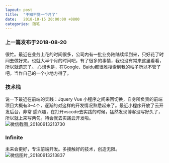 ```yaml
---
layout: post
title:  "不知不觉一个月了"
date:   2018-10-15 20:00:00 +0800
categories: 随笔
---
```



### 上一篇发布于2018-08-20 

很忙。最近在业务上花的时间很多，公司内有一批业务陆陆续续到来，只好花了时间去做好来。也就大半个月的时间吧，有了很多的事情，我也没有常来这里看看，所以就遗忘了。
心想也是，在Google、Baidu都很难搜索到我的帖子所以不管了吧。当作自己的一个小地方得了。

### 技术栈

说一下最近在前端的实践：Jquery Vue 小程序之间来回切换，自身所负责的前端项目大概有3~4个，逐渐的对这样的开发情况熟悉起来了。最近小程序开放了云开发后台，非常
感兴趣，在打开vscode去实践的时候，猛然发现博客没写好久了，所以就上来写两句。待会就去实践云开发啦。  
![微信截图_20180913213730](https://images.vrm.cn/2018/11/22/微信截图_20180913213730.png)

### Infinite
未来会更好，专注前端开发。多接触好的技术，创造无限。
![微信图片_20180913213837](https://images.vrm.cn/2018/11/22/微信图片_20180913213837.jpg)